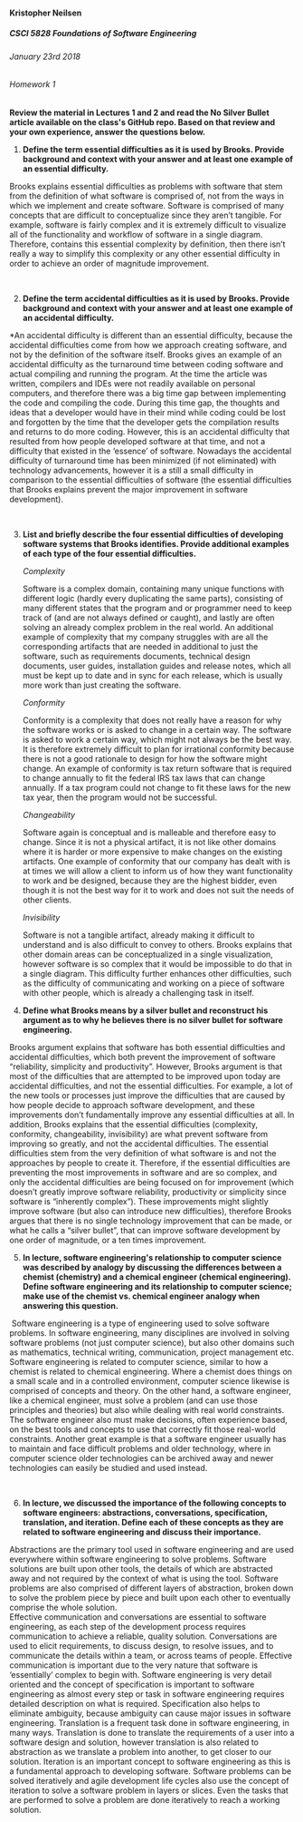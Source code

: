 #### Kristopher Neilsen

##### CSCI 5828 Foundations of Software Engineering

###### January 23rd 2018

###### Homework 1

**Review the material in Lectures 1 and 2 and read the No Silver Bullet article available on the class's GitHub repo. Based on that review and your own experience, answer the questions below.**

1.  **Define the term essential difficulties as it is used by Brooks. Provide background and context with your answer and at least one example of an essential difficulty.** 

  Brooks explains essential difficulties as problems with software that stem from the definition of what software is comprised of, not from the ways in which we implement and create software. Software is comprised of many concepts that are difficult to conceptualize since they aren’t tangible. For example, software is fairly complex and it is extremely difficult to visualize all of the functionality and workflow of software in a single diagram. Therefore, contains this essential complexity by definition, then there isn’t really a way to simplify this complexity or any other essential difficulty in order to achieve an order of magnitude improvement. 

  ​

2.  **Define the term accidental difficulties as it is used by Brooks. Provide background and context with your answer and at least one example of an accidental difficulty.**

  *An accidental difficulty is different than an essential difficulty, because the accidental difficulties come from how we approach creating software, and not by the definition of the software itself. Brooks gives an example of an accidental difficulty as the turnaround time between coding software and actual compiling and running the program. At the time the article was written, compilers and IDEs were not readily available on personal computers, and therefore there was a big time gap between implementing the code and compiling the code. During this time gap, the thoughts and ideas that a developer would have in their mind while coding could be lost and forgotten by the time that the developer gets the compilation results and returns to do more coding. However, this is an accidental difficulty that resulted from how people developed software at that time, and not a difficulty that existed in the ‘essence’ of software. Nowadays the accidental difficulty of turnaround time has been minimized (if not eliminated) with technology advancements, however it is a still a small difficulty in comparison to the essential difficulties of software (the essential difficulties that Brooks explains prevent the major improvement in software development).

  ​

3.  **List and briefly describe the four essential difficulties of developing software systems that Brooks identifies. Provide additional examples of each type of the four essential difficulties.**

     *Complexity*

     Software is a complex domain, containing many unique functions with different logic (hardly every duplicating the same parts), consisting of many different states that the program and or programmer need to keep track of (and are not always defined or caught), and lastly are often solving an already complex problem in the real world. An additional example of complexity that my company struggles with are all the corresponding artifacts that are needed in additional to just the software, such as requirements documents, technical design documents, user guides, installation guides and release notes, which all must be kept up to date and in sync for each release, which is usually more work than just creating the software. 

     *Conformity*

     Conformity is a complexity that does not really have a reason for why the software works or is asked to change in a certain way. The software is asked to work a certain way, which might not always be the best way. It is therefore extremely difficult to plan for irrational conformity because there is not a good rationale to design for how the software might change. An example of conformity is tax return software that is required to change annually to fit the federal IRS tax laws that can change annually. If a tax program could not change to fit these laws for the new tax year, then the program would not be successful.

     *Changeability*

     Software again is conceptual and is malleable and therefore easy to change. Since it is not a physical artifact, it is not like other domains where it is harder or more expensive to make changes on the existing artifacts. One example of conformity that our company has dealt with is at times we will allow a client to inform us of how they want functionality to work and be designed, because they are the highest bidder, even though it is not the best way for it to work and does not suit the needs of other clients.

     *Invisibility*

     Software is not a tangible artifact, already making it difficult to understand and is also difficult to convey to others. Brooks explains that other domain areas can be conceptualized in a single visualization, however software is so complex that it would be impossible to do that in a single diagram. This difficulty further enhances other difficulties, such as the difficulty of communicating and working on a piece of software with other people, which is already a challenging task in itself. 


4.  **Define what Brooks means by a silver bullet and reconstruct his argument as to why he believes there is no silver bullet for software engineering.**

  Brooks argument explains that software has both essential difficulties and accidental difficulties, which both prevent the improvement of software “reliability, simplicity and productivity”. However, Brooks argument is that most of the difficulties that are attempted to be improved upon today are accidental difficulties, and not the essential difficulties. For example, a lot of the new tools or processes just improve the difficulties that are caused by how people decide to approach software development, and these improvements don’t fundamentally improve any essential difficulties at all. In addition, Brooks explains that the essential difficulties (complexity, conformity, changeability, invisibility) are what prevent software from improving so greatly, and not the accidental difficulties. The essential difficulties stem from the very definition of what software is and not the approaches by people to create it. Therefore, if the essential difficulties are preventing the most improvements in software and are so complex, and only the accidental difficulties are being focused on for improvement (which doesn’t greatly improve software reliability, productivity or simplicity since software is “inherently complex”). These improvements might slightly improve software (but also can introduce new difficulties), therefore Brooks argues that there is no single technology improvement that can be made, or what he calls a “silver bullet”, that can improve software development by one order of magnitude, or a ten times improvement.  

5.  **In lecture, software engineering's relationship to computer science was described by analogy by discussing the differences between a chemist (chemistry) and a chemical engineer (chemical engineering). Define software engineering and its relationship to computer science; make use of the chemist vs. chemical engineer analogy when answering this question.**

  ​     Software engineering is a type of engineering used to solve software problems. In software engineering, many disciplines are involved in solving software problems (not just computer science), but also other domains such as mathematics, technical writing, communication, project management etc. 
  Software engineering is related to computer science, similar to how a chemist is related to chemical engineering. Where a chemist does things on a small scale and in a controlled environment, computer science likewise is comprised of concepts and theory. On the other hand, a software engineer, like a chemical engineer, must solve a problem (and can use those principles and theories) but also while dealing with real world constraints. The software engineer also must make decisions, often experience based, on the best tools and concepts to use that correctly fit those real-world constraints. Another great example is that a software engineer usually has to maintain and face difficult problems and older technology, where in computer science older technologies can be archived away and newer technologies can easily be studied and used instead. 

  ​

6.  **In lecture, we discussed the importance of the following concepts to software engineers: abstractions, conversations, specification, translation, and iteration. Define each of these concepts as they are related to software engineering and discuss their importance.**

  Abstractions are the primary tool used in software engineering and are used everywhere within software engineering to solve problems. Software solutions are built upon other tools, the details of which are abstracted away and not required by the context of what is using the tool. Software problems are also comprised of different layers of abstraction, broken down to solve the problem piece by piece and built upon each other to eventually comprise the whole solution.  
  Effective communication and conversations are essential to software engineering, as each step of the development process requires communication to achieve a reliable, quality solution. Conversations are used to elicit requirements, to discuss design, to resolve issues, and to communicate the details within a team, or across teams of people. Effective communication is important due to the very nature that software is ‘essentially’ complex to begin with. 
  Software engineering is very detail oriented and the concept of specification is important to software engineering as almost every step or task in software engineering requires detailed description on what is required. Specification also helps to eliminate ambiguity, because ambiguity can cause major issues in software engineering. 
  Translation is a frequent task done in software engineering, in many ways. Translation is done to translate the requirements of a user into a software design and solution, however translation is also related to abstraction as we translate a problem into another, to get closer to our solution. 
  Iteration is an important concept to software engineering as this is a fundamental approach to developing software. Software problems can be solved iteratively and   agile development life cycles also use the concept of iteration to solve a software problem in layers or slices. Even the tasks that are performed to solve a problem are done iteratively to reach a working solution. 
